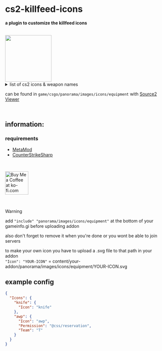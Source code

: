 # cs2-killfeed-icons
**a plugin to customize the killfeed icons**

<br>

<img src="https://cdn.discordapp.com/attachments/1039451649254629406/1269066381245026316/image.png?ex=66aeb5ab&is=66ad642b&hm=38a72215e9d50247a05216e04902612f90c7428f9a85ec544913069b22f1b940&" width="150">

<br>

<details>
	<summary>list of cs2 icons & weapon names</summary>
	ak47 <br>
	ammobox <br>
	ammobox_threepack <br>
	armor <br>
	armor_helmet <br>
	assaultsuit <br>
	assaultsuit_helmet_only <br>
	aug <br>
	awp <br>
	axe <br>
	bayonet <br>
	bizon <br>
	breachcharge <br>
	breachcharge_projectile <br>
	bumpmine <br>
	c4 <br>
	clothing_hands <br>
	controldrone <br>
	customplayer <br>
	cz75a <br>
	deagle <br>
	decoy <br>
	defuser <br>
	disconnect <br>
	diversion <br>
	dronegun <br>
	elite <br>
	famas <br>
	firebomb <br>
	fists <br>
	fiveseven <br>
	flair0 <br>
	flashbang <br>
	flashbang_assist <br>
	frag_grenade <br>
	g3sg1 <br>
	galilar <br>
	glock <br>
	grenadepack <br>
	grenadepack2 <br>
	hammer <br>
	healthshot <br>
	heavy_armor <br>
	hegrenade <br>
	helmet <br>
	hkp2000 <br>
	incgrenade <br>
	inferno <br>
	kevlar <br>
	knife <br>
	knife_bowie <br>
	knife_butterfly <br>
	knife_canis <br>
	knife_cord <br>
	knife_css <br>
	knife_falchion <br>
	knife_flip <br>
	knife_gut <br>
	knife_gypsy_jackknife <br>
	knife_karambit <br>
	knife_kukri <br>
	knife_m9_bayonet <br>
	knife_outdoor <br>
	knife_push <br>
	knife_skeleton <br>
	knife_stiletto <br>
	knife_survival_bowie <br>
	knife_t <br>
	knife_tactical <br>
	knife_twinblade <br>
	knife_ursus <br>
	knife_widowmaker <br>
	knifegg <br>
	m4a1 <br>
	m4a1_silencer <br>
	m4a1_silencer_off <br>
	m249 <br>
	mac10 <br>
	mag7 <br>
	melee <br>
	molotov <br>
	mp5sd <br>
	mp7 <br>
	mp9 <br>
	negev <br>
	nova <br>
	p90 <br>
	p250 <br>
	p2000 <br>
	planted_c4 <br>
	planted_c4_survival <br>
	prop_exploding_barrel <br>
	radarjammer <br>
	revolver <br>
	sawedoff <br>
	scar20 <br>
	sg556 <br>
	shield <br>
	smokegrenade <br>
	snowball <br>
	spanner <br>
	spray0 <br>
	ssg08 <br>
	stomp_damage <br>
	tablet <br>
	tagrenade <br>
	taser <br>
	tec9 <br>
	tripwirefire <br>
	tripwirefire_projectile <br>
	ump45 <br>
	usp_silencer <br>
	usp_silencer_off <br>
	xm1014 <br>
	zone_repulsor <br>
</details>

can be found in `game/csgo/panorama/images/icons/equipment` with [Source2 Viewer](https://valveresourceformat.github.io/) <br>


<br>

## information:

### requirements
- [MetaMod](https://cs2.poggu.me/metamod/installation)
- [CounterStrikeSharp](https://github.com/roflmuffin/CounterStrikeSharp)

<br>

<a href='https://ko-fi.com/G2G2Y3Z9R' target='_blank'><img style='border:0px; height:75px;' src='https://storage.ko-fi.com/cdn/brandasset/kofi_s_tag_dark.png?_gl=1*6vhavf*_gcl_au*MTIwNjcwMzM4OC4xNzE1NzA0NjM5*_ga*NjE5MjYyMjkzLjE3MTU3MDQ2MTM.*_ga_M13FZ7VQ2C*MTcyMjIwMDA2NS4xNy4xLjE3MjIyMDA0MDUuNjAuMC4w' border='0' alt='Buy Me a Coffee at ko-fi.com' /></a>

<br>

> [!WARNING]
> add `"include" "panorama/images/icons/equipment"` at the bottom of your gameinfo.gi before uploading addon
>
> also don't forget to remove it when you're done or you wont be able to join servers

to make your own icon you have to upload a .svg file to that path in your addon <br>
`"Icon": "YOUR-ICON"` = content/your-addon/panorama/images/icons/equipment/YOUR-ICON.svg

## example config
```json
{
  "Icons": {
    "knife": {
      "Icon": "knife"
    },
    "awp": {
      "Icon": "awp",
      "Permission": "@css/reservation",
      "Team": "T"
    }
  }
}
```

